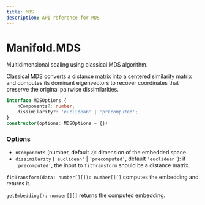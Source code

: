 ```yaml
---
title: MDS
description: API reference for MDS
---
```


# Manifold.MDS

Multidimensional scaling using classical MDS algorithm.

Classical MDS converts a distance matrix into a centered similarity matrix and
computes its dominant eigenvectors to recover coordinates that preserve the
original pairwise dissimilarities.

```ts
interface MDSOptions {
    nComponents?: number;
    dissimilarity?: 'euclidean' | 'precomputed';
}
constructor(options: MDSOptions = {})
```

### Options
- `nComponents` (number, default `2`): dimension of the embedded space.
- `dissimilarity` (`'euclidean'` | `'precomputed'`, default `'euclidean'`): if
  `'precomputed'`, the input to `fitTransform` should be a distance matrix.

`fitTransform(data: number[][]): number[][]` computes the embedding and returns it.

`getEmbedding(): number[][]` returns the computed embedding.
